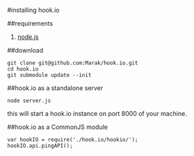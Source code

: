 #installing hook.io

##requirements

1. [node.js](http://github.com/ry/node)

   
##download

    git clone git@github.com:Marak/hook.io.git
    cd hook.io
    git submodule update --init

##hook.io as a standalone server

    node server.js
    
this will start a hook.io instance on port 8000 of your machine.


##hook.io as a CommonJS module

    var hookIO = require('./hook.io/hookio/');
    hookIO.api.pingAPI();